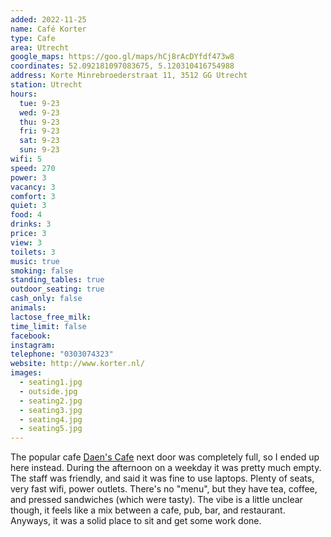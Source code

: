 ```yaml
---
added: 2022-11-25
name: Café Korter
type: Cafe
area: Utrecht
google_maps: https://goo.gl/maps/hCj8rAcDYfdf473w8
coordinates: 52.092181097083675, 5.120310416754988
address: Korte Minrebroederstraat 11, 3512 GG Utrecht
station: Utrecht
hours:
  tue: 9-23
  wed: 9-23
  thu: 9-23
  fri: 9-23
  sat: 9-23
  sun: 9-23
wifi: 5
speed: 270
power: 3
vacancy: 3
comfort: 3
quiet: 3
food: 4
drinks: 3
price: 3
view: 3
toilets: 3
music: true
smoking: false
standing_tables: true
outdoor_seating: true
cash_only: false
animals: 
lactose_free_milk: 
time_limit: false
facebook: 
instagram: 
telephone: "0303074323"
website: http://www.korter.nl/
images:
  - seating1.jpg
  - outside.jpg
  - seating2.jpg
  - seating3.jpg
  - seating4.jpg
  - seating5.jpg
---
```


The popular cafe [Daen's Cafe](https://cafeandcowork.com/netherlands/daens-cafe/) next door was completely full, so I ended up here instead. During the afternoon on a weekday it was pretty much empty. The staff was friendly, and said it was fine to use laptops. Plenty of seats, very fast wifi, power outlets. There's no "menu", but they have tea, coffee, and pressed sandwiches (which were tasty). The vibe is a little unclear though, it feels like a mix between a cafe, pub, bar, and restaurant. Anyways, it was a solid place to sit and get some work done.
